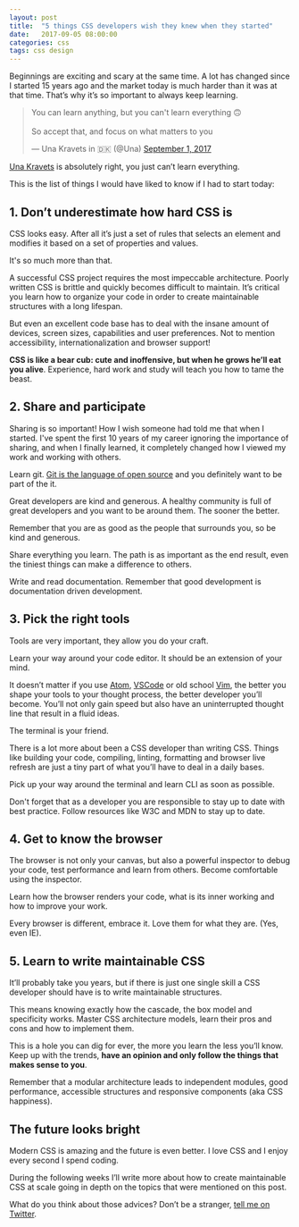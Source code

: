 ```yaml
---
layout: post
title:  "5 things CSS developers wish they knew when they started"
date:   2017-09-05 08:00:00
categories: css
tags: css design
---
```



Beginnings are exciting and scary at the same time. A lot has changed since I started 15 years ago and the market today is much harder than it was at that time. That’s why it’s so important to always keep learning.

<blockquote class="twitter-tweet" data-lang="en"><p lang="en" dir="ltr">You can learn anything, but you can&#39;t learn everything 🙃<br><br>So accept that, and focus on what matters to you</p>&mdash; Una Kravets in 🇩🇰 (@Una) <a href="https://twitter.com/Una/status/903658446263865345">September 1, 2017</a></blockquote>
<script async src="//platform.twitter.com/widgets.js" charset="utf-8"></script>

[Una Kravets](https://twitter.com/Una) is absolutely right, you just can’t learn everything.

This is the list of things I would have liked to know if I had to start today:

## 1. Don’t underestimate how hard CSS is

CSS looks easy. After all it’s just a set of rules that selects an element and modifies it based on a set of properties and values.

It's so much more than that.

A successful CSS project requires the most impeccable architecture. Poorly written CSS is brittle and quickly becomes difficult to maintain. It’s critical you learn how to organize your code in order to create maintainable structures with a long lifespan.

But even an excellent code base has to deal with the insane amount of devices, screen sizes, capabilities and user preferences. Not to mention accessibility, internationalization and browser support!

**CSS is like a bear cub: cute and inoffensive, but when he grows he’ll eat you alive**. Experience, hard work and study will teach you how to tame the beast.

## 2. Share and participate

Sharing is so important! How I wish someone had told me that when I started. I've spent the first 10 years of my career ignoring the importance of sharing, and when I finally learned, it completely changed  how I viewed my work and working with others.

Learn git. [Git is the language of open source](http://andresgalante.com/design/2015/08/31/adopt-a-deisgner.html) and you definitely want to be part of the it.

Great developers are kind and generous. A healthy community is full of great developers and you want to be around them. The sooner the better.

Remember that you are as good as the people that surrounds you, so be kind and generous.

Share everything you learn. The path is as important as the end result, even the tiniest things can make a difference to others.

Write and read documentation. Remember that good development is documentation driven development.

## 3. Pick the right tools

Tools are very important, they allow you do your craft.

Learn your way around your code editor. It should be an extension of your mind.

It doesn’t matter if you use [Atom](https://atom.io/), [VSCode](https://code.visualstudio.com/) or old school [Vim](https://vim.sourceforge.io/), the better you shape your tools to your thought process, the better developer you’ll become. You’ll not only gain speed but also have an uninterrupted thought line that result in a fluid ideas.

The terminal is your friend.

There is a lot more about been a CSS developer than writing CSS. Things like building your code, compiling, linting, formatting and browser live refresh are just a tiny part of what you’ll have to deal in a daily bases.

Pick up your way around the terminal and learn CLI as soon as possible.

Don't forget that as a developer you are responsible to stay up to date with best practice. Follow resources like W3C and MDN to stay up to date.

## 4. Get to know the browser

The browser is not only your canvas, but also a powerful inspector to debug your code, test performance and learn from others. Become comfortable using the inspector.

Learn how the browser renders your code, what is its inner working and how to improve your work.

Every browser is different, embrace it. Love them for what they are. (Yes, even IE).

## 5. Learn to write maintainable CSS

It’ll probably take you years, but if there is just one single skill a CSS developer should have is to write maintainable structures.

This means knowing exactly how the cascade, the box model and specificity works. Master CSS architecture models, learn their pros and cons and how to implement them.

This is a hole you can dig for ever, the more you learn the less you’ll know. Keep up with the trends, **have an opinion and only follow the things that makes sense to you**.

Remember that a modular architecture leads to independent modules, good performance, accessible structures and responsive components (aka CSS happiness).

## The future looks bright

Modern CSS is amazing and the future is even better. I love CSS and I enjoy every second I spend coding.

During the following weeks I’ll write more about how to create maintainable CSS at scale going in depth on the topics that were mentioned on this post.

What do you think about those advices? Don’t be a stranger, <a href="https://twitter.com/andresgalante">tell me on Twitter</a>.
